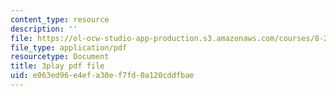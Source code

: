 ```yaml
---
content_type: resource
description: ''
file: https://ol-ocw-studio-app-production.s3.amazonaws.com/courses/8-20-introduction-to-special-relativity-january-iap-2021/e063ed96e4efa30ef7fd0a120cddfbae_0STE0476EOk.pdf
file_type: application/pdf
resourcetype: Document
title: 3play pdf file
uid: e063ed96-e4ef-a30e-f7fd-0a120cddfbae
---
```


